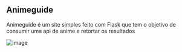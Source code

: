 <H2> Animeguide </H2>

<p> Animeguide é um site simples feito com Flask que tem o objetivo de consumir uma api de anime e retortar os resultados </p>

![image](https://user-images.githubusercontent.com/61572029/122685641-1da3fd80-d1e3-11eb-9719-3afef0dc7a3f.png)
